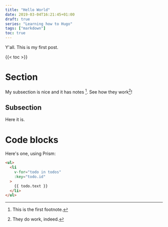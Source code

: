```yaml
---
title: "Hello World"
date: 2019-03-04T16:21:45+01:00
draft: true
series: "Learning how to Hugo"
tags: ["markdown"]
toc: true
---
```


Y'all. This is my first post.

{{< toc >}}

# Section
My subsection is nice and it has notes [^1]. See how they work[^work]!

[^1]: This is the first footnote.

[^work]: They do work, indeed.

## Subsection
Here it is.

# Code blocks

Here's one, using Prism:

``` html
<ul>
  <li
    v-for="todo in todos"
    :key="todo.id"
  >
    {{ todo.text }}
  </li>
</ul>
```